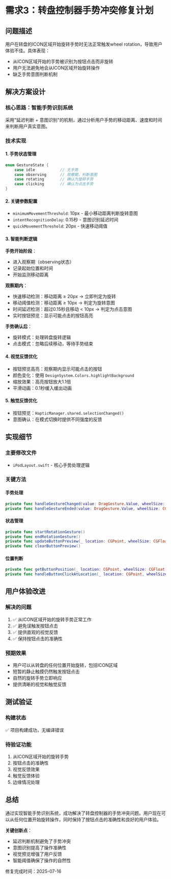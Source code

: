 # 需求3：转盘控制器手势冲突修复计划

## 问题描述

用户在转盘的ICON区域开始旋转手势时无法正常触发wheel rotation，导致用户体验不佳。具体表现：
- 从ICON区域开始的手势被识别为按钮点击而非旋转
- 用户无法避免地会从ICON区域开始旋转操作
- 缺乏手势意图判断机制

## 解决方案设计

### 核心思路：智能手势识别系统
采用"延迟判断 + 意图识别"的机制，通过分析用户手势的移动距离、速度和时间来判断用户真实意图。

### 技术实现

#### 1. 手势状态管理
```swift
enum GestureState {
    case idle           // 无手势
    case observing      // 观察期，判断意图
    case rotating       // 确认为旋转手势
    case clicking       // 确认为点击手势
}
```

#### 2. 关键参数配置
- `minimumMovementThreshold`: 10px - 最小移动距离判断旋转意图
- `intentRecognitionDelay`: 0.15秒 - 意图识别延迟时间
- `quickMovementThreshold`: 20px - 快速移动阈值

#### 3. 智能判断逻辑

**手势开始阶段**：
- 进入观察期（observing状态）
- 记录起始位置和时间
- 开始监测移动距离

**观察期内**：
- 快速移动检测：移动距离 ≥ 20px → 立即判定为旋转
- 移动阈值检测：移动距离 ≥ 10px → 判定为旋转意图
- 时间延迟检测：超过0.15秒且移动 < 10px → 判定为点击意图
- 实时按钮预览：显示可能点击的按钮高亮

**手势确认后**：
- 旋转模式：处理转盘旋转逻辑
- 点击模式：忽略后续移动，等待手势结束

#### 4. 视觉反馈优化
- 按钮预览高亮：观察期内显示可能点击的按钮
- 颜色变化：使用 `DesignSystem.Colors.highlightBackground`
- 缩放效果：高亮按钮放大1.1倍
- 平滑动画：0.1秒缓入缓出动画

#### 5. 触觉反馈优化
- 按钮预览：`HapticManager.shared.selectionChanged()`
- 意图确认：在模式切换时提供不同强度的反馈

## 实现细节

### 主要修改文件
- `iPodLayout.swift` - 核心手势处理逻辑

### 关键方法

#### 手势处理
```swift
private func handleGestureChanged(value: DragGesture.Value, wheelSize: CGFloat)
private func handleGestureEnded(value: DragGesture.Value, wheelSize: CGFloat)
```

#### 状态管理
```swift
private func startRotationGesture()
private func endRotationGesture()
private func updateButtonPreview(_ location: CGPoint, wheelSize: CGFloat)
private func clearButtonPreview()
```

#### 位置判断
```swift
private func getButtonPosition(_ location: CGPoint, wheelSize: CGFloat) -> ButtonPosition?
private func handleButtonClickAtLocation(_ location: CGPoint, wheelSize: CGFloat)
```

## 用户体验改进

### 解决的问题
1. ✅ 从ICON区域开始的旋转手势正常工作
2. ✅ 避免误触发按钮点击
3. ✅ 提供直观的视觉反馈
4. ✅ 保持按钮点击的准确性

### 预期效果
- 用户可以从转盘的任何位置开始旋转，包括ICON区域
- 短暂的静止触摸仍然触发按钮点击
- 自然的旋转手势立即响应
- 提供清晰的视觉和触觉反馈

## 测试验证

### 构建状态
✅ 项目构建成功，无编译错误

### 待验证功能
1. 从ICON区域开始的旋转手势
2. 按钮点击的准确性
3. 视觉反馈效果
4. 触觉反馈体验
5. 边缘情况处理

## 总结

通过实现智能手势识别系统，成功解决了转盘控制器的手势冲突问题。用户现在可以从任何位置开始旋转操作，同时保持了按钮点击的准确性和良好的用户体验。

**关键创新点**：
- 延迟判断机制避免了手势冲突
- 意图识别提高了操作准确性
- 视觉预览增强了用户反馈
- 智能阈值确保了操作的自然性

修复完成时间：2025-07-16